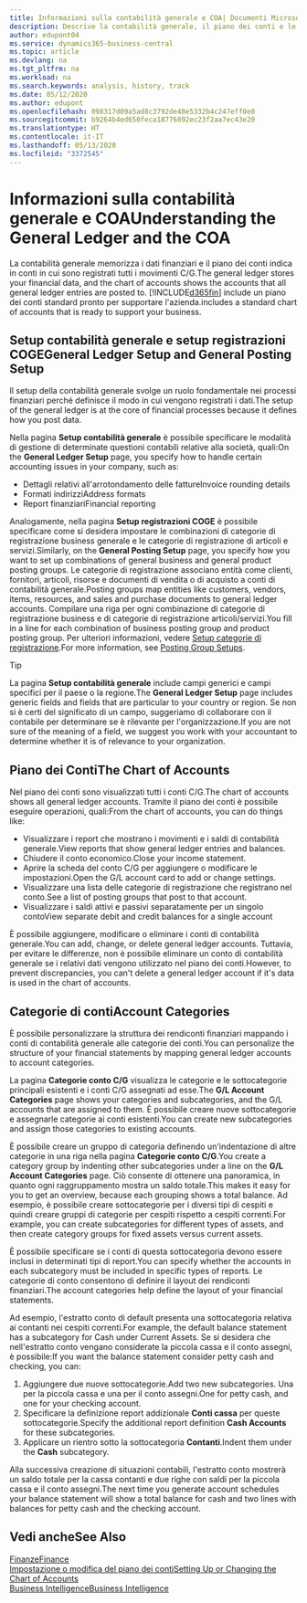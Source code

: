 ```yaml
---
title: Informazioni sulla contabilità generale e COA| Documenti Microsoft
description: Descrive la contabilità generale, il piano dei conti e le categorie dei conti.
author: edupont04
ms.service: dynamics365-business-central
ms.topic: article
ms.devlang: na
ms.tgt_pltfrm: na
ms.workload: na
ms.search.keywords: analysis, history, track
ms.date: 05/12/2020
ms.author: edupont
ms.openlocfilehash: 098317d09a5ad8c3792de48e5332b4c247eff0e0
ms.sourcegitcommit: b9264b4ed650feca18776892ec23f2aa7ec43e20
ms.translationtype: HT
ms.contentlocale: it-IT
ms.lasthandoff: 05/13/2020
ms.locfileid: "3372545"
---
```

# <a name="understanding-the-general-ledger-and-the-coa"></a><span data-ttu-id="c1427-103">Informazioni sulla contabilità generale e COA</span><span class="sxs-lookup"><span data-stu-id="c1427-103">Understanding the General Ledger and the COA</span></span>

<span data-ttu-id="c1427-104">La contabilità generale memorizza i dati finanziari e il piano dei conti indica in conti in cui sono registrati tutti i movimenti C/G.</span><span class="sxs-lookup"><span data-stu-id="c1427-104">The general ledger stores your financial data, and the chart of accounts shows the accounts that all general ledger entries are posted to.</span></span> [!INCLUDE[d365fin](includes/d365fin_md.md)] <span data-ttu-id="c1427-105">include un piano dei conti standard pronto per supportare l'azienda.</span><span class="sxs-lookup"><span data-stu-id="c1427-105">includes a standard chart of accounts that is ready to support your business.</span></span>

## <a name="general-ledger-setup-and-general-posting-setup"></a><span data-ttu-id="c1427-106">Setup contabilità generale e setup registrazioni COGE</span><span class="sxs-lookup"><span data-stu-id="c1427-106">General Ledger Setup and General Posting Setup</span></span>

<span data-ttu-id="c1427-107">Il setup della contabilità generale svolge un ruolo fondamentale nei processi finanziari perché definisce il modo in cui vengono registrati i dati.</span><span class="sxs-lookup"><span data-stu-id="c1427-107">The setup of the general ledger is at the core of financial processes because it defines how you post data.</span></span>  

<span data-ttu-id="c1427-108">Nella pagina **Setup contabilità generale** è possibile specificare le modalità di gestione di determinate questioni contabili relative alla società, quali:</span><span class="sxs-lookup"><span data-stu-id="c1427-108">On the **General Ledger Setup** page, you specify how to handle certain accounting issues in your company, such as:</span></span>  

* <span data-ttu-id="c1427-109">Dettagli relativi all'arrotondamento delle fatture</span><span class="sxs-lookup"><span data-stu-id="c1427-109">Invoice rounding details</span></span>  
* <span data-ttu-id="c1427-110">Formati indirizzi</span><span class="sxs-lookup"><span data-stu-id="c1427-110">Address formats</span></span>  
* <span data-ttu-id="c1427-111">Report finanziari</span><span class="sxs-lookup"><span data-stu-id="c1427-111">Financial reporting</span></span>  

<span data-ttu-id="c1427-112">Analogamente, nella pagina **Setup registrazioni COGE** è possibile specificare come si desidera impostare le combinazioni di categorie di registrazione business generale e le categorie di registrazione di articoli e servizi.</span><span class="sxs-lookup"><span data-stu-id="c1427-112">Similarly, on the **General Posting Setup** page, you specify how you want to set up combinations of general business and general product posting groups.</span></span> <span data-ttu-id="c1427-113">Le categorie di registrazione associano entità come clienti, fornitori, articoli, risorse e documenti di vendita o di acquisto a conti di contabilità generale.</span><span class="sxs-lookup"><span data-stu-id="c1427-113">Posting groups map entities like customers, vendors, items, resources, and sales and purchase documents to general ledger accounts.</span></span> <span data-ttu-id="c1427-114">Compilare una riga per ogni combinazione di categorie di registrazione business e di categorie di registrazione articoli/servizi.</span><span class="sxs-lookup"><span data-stu-id="c1427-114">You fill in a line for each combination of business posting group and product posting group.</span></span> <span data-ttu-id="c1427-115">Per ulteriori informazioni, vedere [Setup categorie di registrazione](finance-posting-groups.md).</span><span class="sxs-lookup"><span data-stu-id="c1427-115">For more information, see [Posting Group Setups](finance-posting-groups.md).</span></span>  

> [!TIP]
> <span data-ttu-id="c1427-116">La pagina **Setup contabilità generale** include campi generici e campi specifici per il paese o la regione.</span><span class="sxs-lookup"><span data-stu-id="c1427-116">The **General Ledger Setup** page includes generic fields and fields that are particular to your country or region.</span></span> <span data-ttu-id="c1427-117">Se non si è certi del significato di un campo, suggeriamo di collaborare con il contabile per determinare se è rilevante per l'organizzazione.</span><span class="sxs-lookup"><span data-stu-id="c1427-117">If you are not sure of the meaning of a field, we suggest you work with your accountant to determine whether it is of relevance to your organization.</span></span>  

## <a name="the-chart-of-accounts"></a><span data-ttu-id="c1427-118">Piano dei Conti</span><span class="sxs-lookup"><span data-stu-id="c1427-118">The Chart of Accounts</span></span>

<span data-ttu-id="c1427-119">Nel piano dei conti sono visualizzati tutti i conti C/G.</span><span class="sxs-lookup"><span data-stu-id="c1427-119">The chart of accounts shows all general ledger accounts.</span></span> <span data-ttu-id="c1427-120">Tramite il piano dei conti è possibile eseguire operazioni, quali:</span><span class="sxs-lookup"><span data-stu-id="c1427-120">From the chart of accounts, you can do things like:</span></span>  

* <span data-ttu-id="c1427-121">Visualizzare i report che mostrano i movimenti e i saldi di contabilità generale.</span><span class="sxs-lookup"><span data-stu-id="c1427-121">View reports that show general ledger entries and balances.</span></span>  
* <span data-ttu-id="c1427-122">Chiudere il conto economico.</span><span class="sxs-lookup"><span data-stu-id="c1427-122">Close your income statement.</span></span>  
* <span data-ttu-id="c1427-123">Aprire la scheda del conto C/G per aggiungere o modificare le impostazioni.</span><span class="sxs-lookup"><span data-stu-id="c1427-123">Open the G/L account card to add or change settings.</span></span>  
* <span data-ttu-id="c1427-124">Visualizzare una lista delle categorie di registrazione che registrano nel conto.</span><span class="sxs-lookup"><span data-stu-id="c1427-124">See a list of posting groups that post to that account.</span></span>
* <span data-ttu-id="c1427-125">Visualizzare i saldi attivi e passivi separatamente per un singolo conto</span><span class="sxs-lookup"><span data-stu-id="c1427-125">View separate debit and credit balances for a single account</span></span>  

<span data-ttu-id="c1427-126">È possibile aggiungere, modificare o eliminare i conti di contabilità generale.</span><span class="sxs-lookup"><span data-stu-id="c1427-126">You can add, change, or delete general ledger accounts.</span></span> <span data-ttu-id="c1427-127">Tuttavia, per evitare le differenze, non è possibile eliminare un conto di contabilità generale se i relativi dati vengono utilizzato nel piano dei conti.</span><span class="sxs-lookup"><span data-stu-id="c1427-127">However, to prevent discrepancies, you can't delete a general ledger account if it's data is used in the chart of accounts.</span></span>  

## <a name="account-categories"></a><span data-ttu-id="c1427-128">Categorie di conti</span><span class="sxs-lookup"><span data-stu-id="c1427-128">Account Categories</span></span>

<span data-ttu-id="c1427-129">È possibile personalizzare la struttura dei rendiconti finanziari mappando i conti di contabilità generale alle categorie dei conti.</span><span class="sxs-lookup"><span data-stu-id="c1427-129">You can personalize the structure of your financial statements by mapping general ledger accounts to account categories.</span></span>  

<span data-ttu-id="c1427-130">La pagina **Categorie conto C/G** visualizza le categorie e le sottocategorie principali esistenti e i conti C/G assegnati ad esse.</span><span class="sxs-lookup"><span data-stu-id="c1427-130">The **G/L Account Categories** page shows your categories and subcategories, and the G/L accounts that are assigned to them.</span></span> <span data-ttu-id="c1427-131">È possibile creare nuove sottocategorie e assegnarle categorie ai conti esistenti.</span><span class="sxs-lookup"><span data-stu-id="c1427-131">You can create new subcategories and assign those categories to existing accounts.</span></span>  

<span data-ttu-id="c1427-132">È possibile creare un gruppo di categoria definendo un'indentazione di altre categorie in una riga nella pagina **Categorie conto C/G**.</span><span class="sxs-lookup"><span data-stu-id="c1427-132">You create a category group by indenting other subcategories under a line on the **G/L Account Categories** page.</span></span> <span data-ttu-id="c1427-133">Ciò consente di ottenere una panoramica, in quanto ogni raggruppamento mostra un saldo totale.</span><span class="sxs-lookup"><span data-stu-id="c1427-133">This makes it easy for you to get an overview, because each grouping shows a total balance.</span></span> <span data-ttu-id="c1427-134">Ad esempio, è possibile creare sottocategorie per i diversi tipi di cespiti e quindi creare gruppi di categorie per cespiti rispetto a cespiti correnti.</span><span class="sxs-lookup"><span data-stu-id="c1427-134">For example, you can create subcategories for different types of assets, and then create category groups for fixed assets versus current assets.</span></span>  

<span data-ttu-id="c1427-135">È possibile specificare se i conti di questa sottocategoria devono essere inclusi in determinati tipi di report.</span><span class="sxs-lookup"><span data-stu-id="c1427-135">You can specify whether the accounts in each subcategory must be included in specific types of reports.</span></span> <span data-ttu-id="c1427-136">Le categorie di conto consentono di definire il layout dei rendiconti finanziari.</span><span class="sxs-lookup"><span data-stu-id="c1427-136">The account categories help define the layout of your financial statements.</span></span>  

<span data-ttu-id="c1427-137">Ad esempio, l'estratto conto di default presenta una sottocategoria relativa ai contanti nei cespiti correnti.</span><span class="sxs-lookup"><span data-stu-id="c1427-137">For example, the default balance statement has a subcategory for Cash under Current Assets.</span></span> <span data-ttu-id="c1427-138">Se si desidera che nell'estratto conto vengano considerate la piccola cassa e il conto assegni, è possibile:</span><span class="sxs-lookup"><span data-stu-id="c1427-138">If you want the balance statement consider petty cash and checking, you can:</span></span>  

1. <span data-ttu-id="c1427-139">Aggiungere due nuove sottocategorie.</span><span class="sxs-lookup"><span data-stu-id="c1427-139">Add two new subcategories.</span></span> <span data-ttu-id="c1427-140">Una per la piccola cassa e una per il conto assegni.</span><span class="sxs-lookup"><span data-stu-id="c1427-140">One for petty cash, and one for your checking account.</span></span>  
2. <span data-ttu-id="c1427-141">Specificare la definizione report addizionale **Conti cassa** per queste sottocategorie.</span><span class="sxs-lookup"><span data-stu-id="c1427-141">Specify the additional report definition **Cash Accounts** for these subcategories.</span></span>  
3. <span data-ttu-id="c1427-142">Applicare un rientro sotto la sottocategoria **Contanti**.</span><span class="sxs-lookup"><span data-stu-id="c1427-142">Indent them under the **Cash** subcategory.</span></span>  

<span data-ttu-id="c1427-143">Alla successiva creazione di situazioni contabili, l'estratto conto mostrerà un saldo totale per la cassa contanti e due righe con saldi per la piccola cassa e il conto assegni.</span><span class="sxs-lookup"><span data-stu-id="c1427-143">The next time you generate account schedules your balance statement will show a total balance for cash and two lines with balances for petty cash and the checking account.</span></span>  

## <a name="see-also"></a><span data-ttu-id="c1427-144">Vedi anche</span><span class="sxs-lookup"><span data-stu-id="c1427-144">See Also</span></span>

[<span data-ttu-id="c1427-145">Finanze</span><span class="sxs-lookup"><span data-stu-id="c1427-145">Finance</span></span>](finance.md)  
[<span data-ttu-id="c1427-146">Impostazione o modifica del piano dei conti</span><span class="sxs-lookup"><span data-stu-id="c1427-146">Setting Up or Changing the Chart of Accounts</span></span>](finance-setup-chart-accounts.md)  
[<span data-ttu-id="c1427-147">Business Intelligence</span><span class="sxs-lookup"><span data-stu-id="c1427-147">Business Intelligence</span></span>](bi.md)  
